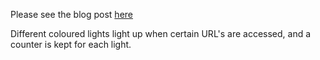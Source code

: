 Please see the blog post [here](https://nick-web.co.uk/raspberrypi/posts/2020-09-16/pialert)

Different coloured lights light up when certain URL's are accessed, and a counter is kept for each light.
